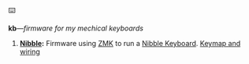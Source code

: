 ⌨️

**kb**_—firmware for my mechical keyboards_

1. **[Nibble](/nibble):** Firmware using [ZMK](https://zmkfirmware.dev) to run a [Nibble Keyboard](https://nullbits.co/nibble/). [Keymap and wiring](kb.samgarson.com/nibble)
